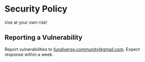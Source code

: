 # Security Policy

Use at your own risk!

## Reporting a Vulnerability

Report vulnerabilities to fundiverse.community@gmail.com. Expect response within a week. 
